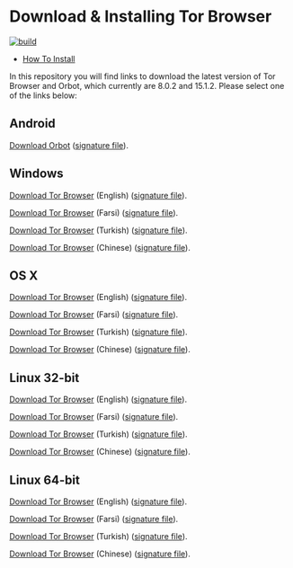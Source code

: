 # Download & Installing Tor Browser
[![build](https://travis-ci.org/ikatyang/emoji-cheat-sheet.svg?branch=master)](https://travis-ci.org/ikatyang/emoji-cheat-sheet)

- [How To Install](#wiki)

In this repository you will find links to download the latest version of
Tor Browser and Orbot, which currently are 8.0.2 and 15.1.2. Please select one of the links below:

## Android
[Download Orbot](https://github.com/TheTorProject/gettorbrowser/releases/download/v15.1.2/Orbot-v15.1.2.apk) ([signature file](https://github.com/TheTorProject/gettorbrowser/releases/download/v15.1.2/Orbot-v15.1.2.apk.asc)).

## Windows
[Download Tor Browser](https://github.com/TheTorProject/gettorbrowser/releases/download/v8.0.2/torbrowser-install-8.0.2_en-US.exe) (English) ([signature file](https://github.com/TheTorProject/gettorbrowser/releases/download/v8.0.2/torbrowser-install-8.0.2_en-US.exe.asc)).

[Download Tor Browser](https://github.com/TheTorProject/gettorbrowser/releases/download/v8.0.2/torbrowser-install-8.0.2_fa.exe) (Farsi) ([signature file](https://github.com/TheTorProject/gettorbrowser/releases/download/v8.0.2/torbrowser-install-8.0.2_fa.exe.asc)).

[Download Tor Browser](https://github.com/TheTorProject/gettorbrowser/releases/download/v8.0.2/torbrowser-install-8.0.2_tr.exe) (Turkish) ([signature file](https://github.com/TheTorProject/gettorbrowser/releases/download/v8.0.2/torbrowser-install-8.0.2_tr.exe.asc)).

[Download Tor Browser](https://github.com/TheTorProject/gettorbrowser/releases/download/v8.0.2/torbrowser-install-8.0.2_zh-CN.exe) (Chinese) ([signature file](https://github.com/TheTorProject/gettorbrowser/releases/download/v8.0.2/torbrowser-install-8.0.2_zh-CN.exe.asc)).

## OS X
[Download Tor Browser](https://github.com/TheTorProject/gettorbrowser/releases/download/v8.0.2/TorBrowser-8.0.2-osx64_en-US.dmg) (English) ([signature file](https://github.com/TheTorProject/gettorbrowser/releases/download/v8.0.2/TorBrowser-8.0.2-osx64_en-US.dmg.asc)).

[Download Tor Browser](https://github.com/TheTorProject/gettorbrowser/releases/download/v8.0.2/TorBrowser-8.0.2-osx64_fa.dmg) (Farsi) ([signature file](https://github.com/TheTorProject/gettorbrowser/releases/download/v8.0.2/TorBrowser-8.0.2-osx64_fa.dmg.asc)).

[Download Tor Browser](https://github.com/TheTorProject/gettorbrowser/releases/download/v8.0.2/TorBrowser-8.0.2-osx64_tr.dmg) (Turkish) ([signature file](https://github.com/TheTorProject/gettorbrowser/releases/download/v8.0.2/TorBrowser-8.0.2-osx64_tr.dmg.asc)).

[Download Tor Browser](https://github.com/TheTorProject/gettorbrowser/releases/download/v8.0.2/TorBrowser-8.0.2-osx64_zh-CN.dmg) (Chinese) ([signature file](https://github.com/TheTorProject/gettorbrowser/releases/download/v8.0.2/TorBrowser-8.0.2-osx64_zh-CN.dmg.asc)).

## Linux 32-bit
[Download Tor Browser](https://github.com/TheTorProject/gettorbrowser/releases/download/v8.0.2/tor-browser-linux32-8.0.2_en-US.tar.xz) (English) ([signature file](https://github.com/TheTorProject/gettorbrowser/releases/download/v8.0.2/tor-browser-linux32-8.0.2_en-US.tar.xz.asc)).

[Download Tor Browser](https://github.com/TheTorProject/gettorbrowser/releases/download/v8.0.2/tor-browser-linux32-8.0.2_fa.tar.xz) (Farsi) ([signature file](https://github.com/TheTorProject/gettorbrowser/releases/download/v8.0.2/tor-browser-linux32-8.0.2_fa.tar.xz.asc)).

[Download Tor Browser](https://github.com/TheTorProject/gettorbrowser/releases/download/v8.0.2/tor-browser-linux32-8.0.2_tr.tar.xz) (Turkish) ([signature file](https://github.com/TheTorProject/gettorbrowser/releases/download/v8.0.2/tor-browser-linux32-8.0.2_tr.tar.xz.asc)).

[Download Tor Browser](https://github.com/TheTorProject/gettorbrowser/releases/download/v8.0.2/tor-browser-linux32-8.0.2_zh-CN.tar.xz) (Chinese) ([signature file](https://github.com/TheTorProject/gettorbrowser/releases/download/v8.0.2/tor-browser-linux32-8.0.2_zh-CN.tar.xz.asc)).

## Linux 64-bit
[Download Tor Browser](
https://github.com/TheTorProject/gettorbrowser/releases/download/v8.0.2/tor-browser-linux64-8.0.2_en-US.tar.xz) (English) ([signature file](https://github.com/TheTorProject/gettorbrowser/releases/download/v8.0.2/tor-browser-linux64-8.0.2_en-US.tar.xz.asc)).

[Download Tor Browser](
https://github.com/TheTorProject/gettorbrowser/releases/download/v8.0.2/tor-browser-linux64-8.0.2_fa.tar.xz) (Farsi) ([signature file](https://github.com/TheTorProject/gettorbrowser/releases/download/v8.0.2/tor-browser-linux64-8.0.2_fa.tar.xz.asc)).

[Download Tor Browser](
https://github.com/TheTorProject/gettorbrowser/releases/download/v8.0.2/tor-browser-linux64-8.0.2_tr.tar.xz) (Turkish) ([signature file](https://github.com/TheTorProject/gettorbrowser/releases/download/v8.0.2/tor-browser-linux64-8.0.2_tr.tar.xz.asc)).

[Download Tor Browser](
https://github.com/TheTorProject/gettorbrowser/releases/download/v8.0.2/tor-browser-linux64-8.0.2_zh-CN.tar.xz) (Chinese) ([signature file](https://github.com/TheTorProject/gettorbrowser/releases/download/v8.0.2/tor-browser-linux64-8.0.2_zh-CN.tar.xz.asc)).

